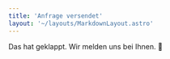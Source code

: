 ```yaml
---
title: 'Anfrage versendet'
layout: '~/layouts/MarkdownLayout.astro'
---
```


Das hat geklappt. Wir melden uns bei Ihnen. 🎉
